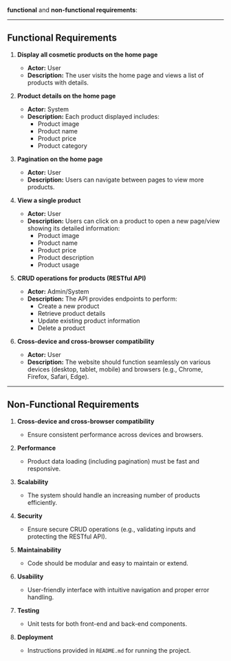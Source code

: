 **functional** and **non-functional requirements**:

---

## **Functional Requirements**

1. **Display all cosmetic products on the home page**  
   - **Actor:** User  
   - **Description:** The user visits the home page and views a list of products with details.  

2. **Product details on the home page**  
   - **Actor:** System  
   - **Description:** Each product displayed includes:  
     - Product image  
     - Product name  
     - Product price  
     - Product category  

3. **Pagination on the home page**  
   - **Actor:** User  
   - **Description:** Users can navigate between pages to view more products.

4. **View a single product**  
   - **Actor:** User  
   - **Description:** Users can click on a product to open a new page/view showing its detailed information:  
     - Product image  
     - Product name  
     - Product price  
     - Product description  
     - Product usage  

5. **CRUD operations for products (RESTful API)**  
   - **Actor:** Admin/System  
   - **Description:** The API provides endpoints to perform:  
     - Create a new product  
     - Retrieve product details  
     - Update existing product information  
     - Delete a product  

6. **Cross-device and cross-browser compatibility**  
   - **Actor:** User  
   - **Description:** The website should function seamlessly on various devices (desktop, tablet, mobile) and browsers (e.g., Chrome, Firefox, Safari, Edge).  

---

## **Non-Functional Requirements**

1. **Cross-device and cross-browser compatibility**  
   - Ensure consistent performance across devices and browsers.

2. **Performance**  
   - Product data loading (including pagination) must be fast and responsive.

3. **Scalability**  
   - The system should handle an increasing number of products efficiently.

4. **Security**  
   - Ensure secure CRUD operations (e.g., validating inputs and protecting the RESTful API).  

5. **Maintainability**  
   - Code should be modular and easy to maintain or extend.

6. **Usability**  
   - User-friendly interface with intuitive navigation and proper error handling.  

7. **Testing**  
   - Unit tests for both front-end and back-end components.

8. **Deployment**  
   - Instructions provided in `README.md` for running the project.
